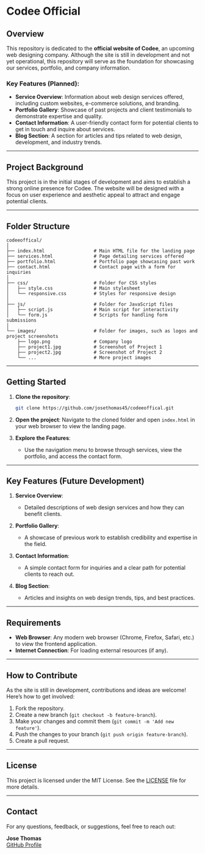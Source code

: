 # Codee Official

## Overview

This repository is dedicated to the **official website of Codee**, an upcoming web designing company. Although the site is still in development and not yet operational, this repository will serve as the foundation for showcasing our services, portfolio, and company information.

### Key Features (Planned):
- **Service Overview**: Information about web design services offered, including custom websites, e-commerce solutions, and branding.
- **Portfolio Gallery**: Showcase of past projects and client testimonials to demonstrate expertise and quality.
- **Contact Information**: A user-friendly contact form for potential clients to get in touch and inquire about services.
- **Blog Section**: A section for articles and tips related to web design, development, and industry trends.

---

## Project Background

This project is in the initial stages of development and aims to establish a strong online presence for Codee. The website will be designed with a focus on user experience and aesthetic appeal to attract and engage potential clients.

---

## Folder Structure

```
codeeoffical/
│
├── index.html                  # Main HTML file for the landing page
├── services.html               # Page detailing services offered
├── portfolio.html              # Portfolio page showcasing past work
├── contact.html                # Contact page with a form for inquiries
│
├── css/                        # Folder for CSS styles
│   ├── style.css               # Main stylesheet
│   └── responsive.css          # Styles for responsive design
│
├── js/                         # Folder for JavaScript files
│   ├── script.js               # Main script for interactivity
│   └── form.js                 # Scripts for handling form submissions
│
└── images/                     # Folder for images, such as logos and project screenshots
    ├── logo.png                # Company logo
    ├── project1.jpg            # Screenshot of Project 1
    ├── project2.jpg            # Screenshot of Project 2
    └── ...                     # More project images
```

---

## Getting Started

1. **Clone the repository**:
   ```bash
   git clone https://github.com/josethomas45/codeeoffical.git
   ```

2. **Open the project**:
   Navigate to the cloned folder and open `index.html` in your web browser to view the landing page.

3. **Explore the Features**:
   - Use the navigation menu to browse through services, view the portfolio, and access the contact form.

---

## Key Features (Future Development)

1. **Service Overview**:
   - Detailed descriptions of web design services and how they can benefit clients.

2. **Portfolio Gallery**:
   - A showcase of previous work to establish credibility and expertise in the field.

3. **Contact Information**:
   - A simple contact form for inquiries and a clear path for potential clients to reach out.

4. **Blog Section**:
   - Articles and insights on web design trends, tips, and best practices.

---

## Requirements

- **Web Browser**: Any modern web browser (Chrome, Firefox, Safari, etc.) to view the frontend application.
- **Internet Connection**: For loading external resources (if any).

---

## How to Contribute

As the site is still in development, contributions and ideas are welcome! Here’s how to get involved:

1. Fork the repository.
2. Create a new branch (`git checkout -b feature-branch`).
3. Make your changes and commit them (`git commit -m 'Add new feature'`).
4. Push the changes to your branch (`git push origin feature-branch`).
5. Create a pull request.

---

## License

This project is licensed under the MIT License. See the [LICENSE](LICENSE) file for more details.

---

## Contact

For any questions, feedback, or suggestions, feel free to reach out:

**Jose Thomas**  
[GitHub Profile](https://github.com/josethomas45)
